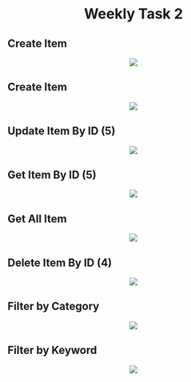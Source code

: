 <h1 align="center">Weekly Task 2</h1>

<h2>Create Item</h2>
<p align="center">
    <img src="screenshots/1.png">
    <br>
</p>
<h2>Create Item</h2>
<p align="center">
    <img src="screenshots/2.png">
    <br>
</p>
<h2>Update Item By ID (5)</h2>
<p align="center">
    <img src="screenshots/3.png">
    <br>
</p>
<h2>Get Item By ID (5)</h2>
<p align="center">
    <img src="screenshots/4.png">
    <br>
</p>
<h2>Get All Item</h2>
<p align="center">
    <img src="screenshots/5.png">
    <br>
</p>
<h2>Delete Item By ID (4)</h2>
<p align="center">
    <img src="screenshots/6.png">
    <br>
</p>
<h2>Filter by Category</h2>
<p align="center">
    <img src="screenshots/7.png">
    <br>
</p>
<h2>Filter by Keyword</h2>
<p align="center">
    <img src="screenshots/8.png">
    <br>
</p>
